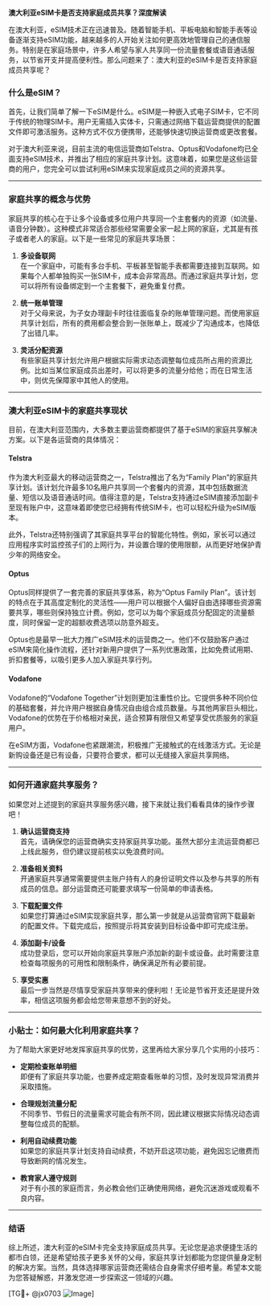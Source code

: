 **澳大利亚eSIM卡是否支持家庭成员共享？深度解读**

在澳大利亚，eSIM技术正在迅速普及。随着智能手机、平板电脑和智能手表等设备逐渐支持eSIM功能，越来越多的人开始关注如何更高效地管理自己的通信服务。特别是在家庭场景中，许多人希望与家人共享同一份流量套餐或语音通话服务，以节省开支并提高便利性。那么问题来了：澳大利亚的eSIM卡是否支持家庭成员共享呢？

### 什么是eSIM？
首先，让我们简单了解一下eSIM是什么。eSIM是一种嵌入式电子SIM卡，它不同于传统的物理SIM卡。用户无需插入实体卡，只需通过网络下载运营商提供的配置文件即可激活服务。这种方式不仅方便携带，还能够快速切换运营商或更改套餐。

对于澳大利亚来说，目前主流的电信运营商如Telstra、Optus和Vodafone均已全面支持eSIM技术，并推出了相应的家庭共享计划。这意味着，如果您是这些运营商的用户，您完全可以尝试利用eSIM来实现家庭成员之间的资源共享。

---

### 家庭共享的概念与优势

家庭共享的核心在于让多个设备或多位用户共享同一个主套餐内的资源（如流量、语音分钟数）。这种模式非常适合那些经常需要全家一起上网的家庭，尤其是有孩子或者老人的家庭。以下是一些常见的家庭共享场景：

1. **多设备联网**  
   在一个家庭中，可能有多台手机、平板甚至智能手表都需要连接到互联网。如果每个人都单独购买一张SIM卡，成本会非常高昂。而通过家庭共享计划，您可以将所有设备绑定到一个主套餐下，避免重复付费。

2. **统一账单管理**  
   对于父母来说，为子女办理副卡时往往面临复杂的账单管理问题。而使用家庭共享计划后，所有的费用都会整合到一张账单上，既减少了沟通成本，也降低了出错几率。

3. **灵活分配资源**  
   有些家庭共享计划允许用户根据实际需求动态调整每位成员所占用的资源比例。比如当某位家庭成员出差时，可以将更多的流量分给他；而在日常生活中，则优先保障家中其他人的使用。

---

### 澳大利亚eSIM卡的家庭共享现状

目前，在澳大利亚范围内，大多数主要运营商都提供了基于eSIM的家庭共享解决方案。以下是各运营商的具体情况：

#### Telstra
作为澳大利亚最大的移动运营商之一，Telstra推出了名为“Family Plan”的家庭共享计划。该计划允许最多10名用户共享同一个套餐内的资源，其中包括数据流量、短信以及语音通话时间。值得注意的是，Telstra支持通过eSIM直接添加副卡至现有账户中，这意味着即使您已经拥有传统SIM卡，也可以轻松升级为eSIM版本。

此外，Telstra还特别强调了其家庭共享平台的智能化特性。例如，家长可以通过应用程序实时监控孩子们的上网行为，并设置合理的使用限额，从而更好地保护青少年的网络安全。

#### Optus
Optus同样提供了一套完善的家庭共享体系，称为“Optus Family Plan”。该计划的特点在于其高度定制化的灵活性——用户可以根据个人偏好自由选择哪些资源需要共享，哪些则保持独立计费。例如，您可以为每个家庭成员分配固定的流量额度，同时保留一定的超额收费选项以防意外超支。

Optus也是最早一批大力推广eSIM技术的运营商之一。他们不仅鼓励客户通过eSIM来简化操作流程，还针对新用户提供了一系列优惠政策，比如免费试用期、折扣套餐等，以吸引更多人加入家庭共享行列。

#### Vodafone
Vodafone的“Vodafone Together”计划则更加注重性价比。它提供多种不同价位的基础套餐，并允许用户根据自身情况自由组合成员数量。与其他两家巨头相比，Vodafone的优势在于价格相对亲民，适合预算有限但又希望享受优质服务的家庭用户。

在eSIM方面，Vodafone也紧跟潮流，积极推广无接触式的在线激活方式。无论是新购设备还是已有设备，只要符合要求，都可以无缝接入家庭共享网络。

---

### 如何开通家庭共享服务？

如果您对上述提到的家庭共享服务感兴趣，接下来就让我们看看具体的操作步骤吧！

1. **确认运营商支持**  
   首先，请确保您的运营商确实支持家庭共享功能。虽然大部分主流运营商都已上线此服务，但仍建议提前核实以免浪费时间。

2. **准备相关资料**  
   开通家庭共享通常需要提供主账户持有人的身份证明文件以及参与共享的所有成员的信息。部分运营商还可能要求填写一份简单的申请表格。

3. **下载配置文件**  
   如果您打算通过eSIM实现家庭共享，那么第一步就是从运营商官网下载最新的配置文件。下载完成后，按照提示将其安装到目标设备中即可完成注册。

4. **添加副卡/设备**  
   成功登录后，您可以开始向家庭共享账户添加新的副卡或设备。此时需要注意检查每项服务的可用性和限制条件，确保满足所有必要前提。

5. **享受实惠**  
   最后一步当然是尽情享受家庭共享带来的便利啦！无论是节省开支还是提升效率，相信这项服务都会给您带来意想不到的好处。

---

### 小贴士：如何最大化利用家庭共享？

为了帮助大家更好地发挥家庭共享的优势，这里再给大家分享几个实用的小技巧：

- **定期检查账单明细**  
  即便有了家庭共享功能，也要养成定期查看账单的习惯，及时发现异常消费并采取措施。

- **合理规划流量分配**  
  不同季节、节假日的流量需求可能会有所不同，因此建议根据实际情况动态调整每位成员的配额。

- **利用自动续费功能**  
  如果您的家庭共享计划支持自动续费，不妨开启这项功能，避免因忘记缴费而导致断网的情况发生。

- **教育家人遵守规则**  
  对于有小孩的家庭而言，务必教会他们正确使用网络，避免沉迷游戏或观看不良内容。

---

### 结语

综上所述，澳大利亚的eSIM卡完全支持家庭成员共享。无论您是追求便捷生活的都市白领，还是希望给孩子更多关怀的父母，家庭共享计划都能为您提供量身定制的解决方案。当然，具体选择哪家运营商还需结合自身需求仔细考量。希望本文能为您答疑解惑，并激发您进一步探索这一领域的兴趣。

[TG💪+ @jx0703 ![Image](https://github.com/user-attachments/assets/dbca1d08-cadb-493c-b0ec-ad6f7a83f270)]